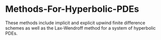 # Methods-For-Hyperbolic-PDEs
These methods include implicit and explicit upwind finite difference schemes as well as the Lax-Wendroff method for a system of hyperbolic PDEs.
